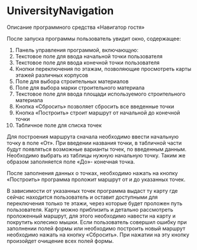 # UniversityNavigation
 
Описание программного средства «Навигатор гостя»

После запуска программы пользователь увидит окно, содержащее:
1)	Панель управления программой, включающую:
2)	Текстовое поле для ввода начальной точки пользователя
3)	Текстовое поле для ввода конечной точки пользователя
4)	Кнопки переключения по этажам, позволяющие просмотреть карты этажей различных корпусов
5)	Поле для выбора строительных материалов
6)	Поле для выбора марки строительного материала
7)	Текстовое поле для ввода площади используемого строительного материала
8)	Кнопка «Сбросить» позволяет сбросить все введенные точки
9)	Кнопка «Построить» строит маршрут от начальной до конечной точки 
10)	Табличное поле для списка точек

Для построения маршрута сначала необходимо ввести начальную точку в поле «От». При введении названия точки, в табличной части будут появляться возможные варианты точек, по введенным данным. Необходимо выбрать из таблицы нужную начальную точку. Таким же образом заполняется поле «До»- конечная точка.

После заполнения данных о точках, необходимо нажать на кнопку «Построить» программа проложит маршрут от и до указанных точек.

 В зависимости от указанных точек программа выдаст ту карту где сейчас находится пользователь и оставит доступными для переключения только те этажи, через которые будет проложен путь пользователя.
Карту можно приблизить и детально рассмотреть проложенный маршрут, для этого необходимо навести на карту и покрутить колесико мышки.
Если пользователь совершил ошибку при заполнении полей формы или необходимо построить новый маршрут необходимо нажать на кнопку «Сбросить». При нажатии на эту кнопку произойдет очищение всех полей формы.


